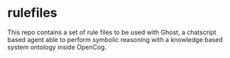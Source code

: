 # rulefiles
This repo contains a set of rule files to be used with Ghost, a chatscript based agent able to perform symbolic reasoning with a knowledge based system ontology inside OpenCog.
